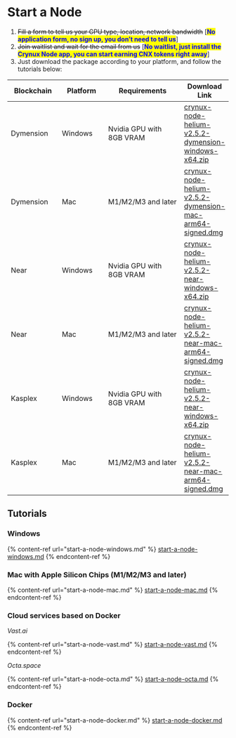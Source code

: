 # Start a Node

1. ~~Fill a form to tell us your GPU type, location, network bandwidth~~ \[<mark style="color:blue;">**No application form, no sign up, you don’t need to tell us**</mark>]
2. ~~Join waitlist and wait for the email from us~~ \[<mark style="color:blue;">**No waitlist, just install the Crynux Node app, you can start earning CNX tokens right away**</mark>]
3. Just download the package according to your platform, and follow the tutorials below:

<table>
    <thead>
        <tr>
            <th width="131">Blockchain</th>
            <th width="131">Platform</th>
            <th width="261">Requirements</th>
            <th data-type="content-ref">Download Link</th>
        </tr>
    </thead>
    <tbody>
        <tr>
            <td>Dymension</td>
            <td>Windows</td>
            <td>Nvidia GPU with 8GB VRAM</td>
            <td><a href="https://drive.google.com/uc?id=1T1ZULsSSLKlsanPD5R1Ga34qdNCB33Mr&export=download">crynux-node-helium-v2.5.2-dymension-windows-x64.zip</a></td>
        </tr>
        <tr>
            <td>Dymension</td>
            <td>Mac</td>
            <td>M1/M2/M3 and later</td>
            <td><a href="https://github.com/crynux-ai/crynux-node/releases/download/v2.5.2/crynux-node-helium-v2.5.2-dymension-mac-arm64-signed.dmg">crynux-node-helium-v2.5.2-dymension-mac-arm64-signed.dmg</a></td>
        </tr>
        <tr>
            <td>Near</td>
            <td>Windows</td>
            <td>Nvidia GPU with 8GB VRAM</td>
            <td><a href="https://drive.google.com/uc?id=1N6doUOvDdhl28UPp5QxCv7UQdngDmnpl&export=download">crynux-node-helium-v2.5.2-near-windows-x64.zip</a></td>
        </tr>
        <tr>
            <td>Near</td>
            <td>Mac</td>
            <td>M1/M2/M3 and later</td>
            <td><a href="https://github.com/crynux-ai/crynux-node/releases/download/v2.5.2/crynux-node-helium-v2.5.2-near-mac-arm64-signed.dmg">crynux-node-helium-v2.5.2-near-mac-arm64-signed.dmg</a></td>
        </tr>
        <tr>
            <td>Kasplex</td>
            <td>Windows</td>
            <td>Nvidia GPU with 8GB VRAM</td>
            <td><a href="https://drive.google.com/uc?id=11P57LgZ8VLwuxMYg3EBeI447edQfsFNr&export=download">crynux-node-helium-v2.5.2-near-windows-x64.zip</a></td>
        </tr>
        <tr>
            <td>Kasplex</td>
            <td>Mac</td>
            <td>M1/M2/M3 and later</td>
            <td><a href="https://github.com/crynux-ai/crynux-node/releases/download/v2.5.2/crynux-node-helium-v2.5.2-kasplex-mac-arm64-signed.dmg">crynux-node-helium-v2.5.2-near-mac-arm64-signed.dmg</a></td>
        </tr>
    </tbody>
</table>

## Tutorials

### Windows

{% content-ref url="start-a-node-windows.md" %}
[start-a-node-windows.md](start-a-node-windows.md)
{% endcontent-ref %}

### Mac with Apple Silicon Chips (M1/M2/M3 and later)

{% content-ref url="start-a-node-mac.md" %}
[start-a-node-mac.md](start-a-node-mac.md)
{% endcontent-ref %}

### Cloud services based on Docker

*Vast.ai*

{% content-ref url="start-a-node-vast.md" %}
[start-a-node-vast.md](start-a-node-vast.md)
{% endcontent-ref %}

*Octa.space*

{% content-ref url="start-a-node-octa.md" %}
[start-a-node-octa.md](start-a-node-octa.md)
{% endcontent-ref %}

### Docker

{% content-ref url="start-a-node-docker.md" %}
[start-a-node-docker.md](start-a-node-docker.md)
{% endcontent-ref %}
